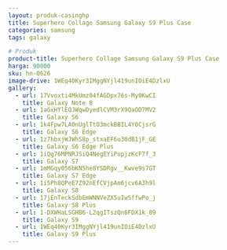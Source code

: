 ```yaml
---
layout: produk-casinghp
title: Superhero Collage Samsung Galaxy S9 Plus Case
categories: samsung
tags: galaxy

# Produk
product-title: Superhero Collage Samsung Galaxy S9 Plus Case
harga: 90000
sku: hn-0626
image-drive: 1WEq40Kyr3IMggNYjl419unIOiE4DzlxU
gallery:
  - url: 17Vvoxti4MkUmz04fAGDpx76s-My0KwCI
    title: Galaxy Note 8
  - url: 1aGxHYlEQJWqwDyedlCVM3rX9QaOD7MV2
    title: Galaxy S6
  - url: 1k4Fpw7LA0nUglTtO3mckBBIL4Y0CjsrG
    title: Galaxy S6 Edge
  - url: 1z7hbxjWJWhS8p_stxaEF6u30dB1jF_GE
    title: Galaxy S6 Edge Plus
  - url: 1iQg76MPNRJSiQ4NegEYiPupjzKcF7f_3
    title: Galaxy S7
  - url: 1mMGqy056bKN5he8YSDRgv__Kwve9s7GT
    title: Galaxy S7 Edge
  - url: 1i5Ph8QPeE7Z92nEfCVjpAm6jcv6A3h9l
    title: Galaxy S8
  - url: 17jEnTeckSdbEmWNNVeZX5uIwSffwPo_j
    title: Galaxy S8 Plus
  - url: 1-DXWHaLSGHB6-L2qgITszQn6FDX1k_89
    title: Galaxy S9
  - url: 1WEq40Kyr3IMggNYjl419unIOiE4DzlxU
    title: Galaxy S9 Plus
---
```

